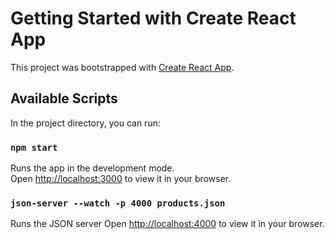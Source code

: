 # Getting Started with Create React App

This project was bootstrapped with [Create React App](https://github.com/facebook/create-react-app).

## Available Scripts

In the project directory, you can run:

### `npm start`

Runs the app in the development mode.\
Open [http://localhost:3000](http://localhost:3000) to view it in your browser.

### `json-server --watch -p 4000 products.json`

Runs the JSON server
Open [http://localhost:4000](http://localhost:4000) to view it in your browser.
